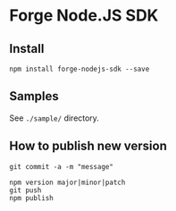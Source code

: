 ﻿# Forge Node.JS SDK

## Install

    npm install forge-nodejs-sdk --save

## Samples

See `./sample/` directory.

## How to publish new version

    git commit -a -m "message"

    npm version major|minor|patch
    git push
    npm publish
